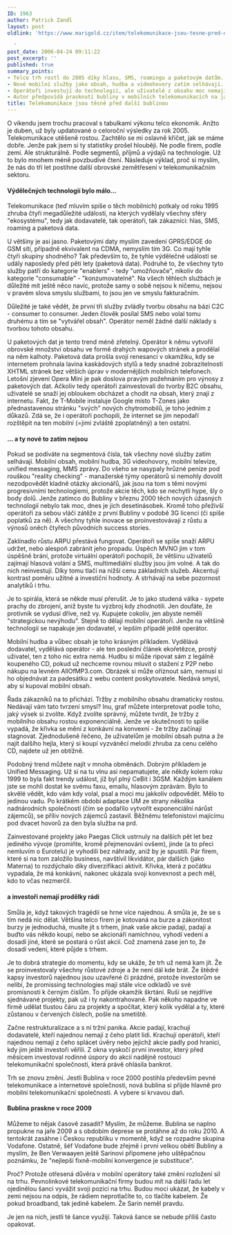 ```yaml
---
ID: 1963
author: Patrick Zandl
layout: post
oldlink: 'https://www.marigold.cz/item/telekomunikace-jsou-tesne-pred-dalsi-bublinou

  '
post_date: 2006-04-24 09:11:22
post_excerpt: ''
published: true
summary_points:
- Telco trh rostl do 2005 díky hlasu, SMS, roamingu a paketovým datům.
- Nové mobilní služby jako obsah, hudba a videohovory zatím selhávají.
- Operátoři investují do technologií, ale uživatelé z obsahu moc nemají.
- Autor předpovídá prasknutí bubliny v mobilních telekomunikacích na jaře 2009.
title: Telekomunikace jsou těsně před další bublinou
---
```


<p>O víkendu jsem trochu pracoval s tabulkami výkonu telco ekonomik. Anžto je duben, už byly updatované o celoroční výsledky za rok 2005. Telekomunikace utěšeně rostou. Zachtělo se mi oslavně křičet, jak se máme dobře. Jenže pak jsem si ty statistiky prošel hlouběji. Ne podle firem, podle zemí. Ale strukturálně. Podle segmentů, příjmů a výdajů na technologie. Už to bylo mnohem méně povzbudivé čtení. Následuje výklad, proč si myslím, že nás do tří let postihne další obrovské zemětřesení v telekomunikačním sektoru. </p>

<h4>Výdělečných technologií bylo málo...</h4>
<p>Telekomunikace (teď mluvím spíše o těch mobilních) potkaly od roku 1995 zhruba čtyři megadůležité událostí, na kterých vydělaly všechny sféry "ekosystému", tedy jak dodavatelé, tak operátoři, tak zákazníci: hlas, SMS, roaming a paketová data. </p>

<p>U většiny je asi jasno. Paketovými daty myslím zavedení GPRS/EDGE do GSM sítí, případně ekvivalent na CDMA, nemyslím tím 3G. Co mají tyhle čtyři skupiny shodného? Tak především to, že tyhle výdělečné události se udály naposledy před pěti lety (paketová data). Podruhé to, že všechny tyto služby patří do kategorie "enablers" - tedy "umožňovače", nikoliv do kategorie "consumable" - "konzumovatelné". Na všech těhlech službách je důležité mít ještě něco navíc, protože samy o sobě nejsou k ničemu, nejsou v pravém slova smyslu službami, to jsou jen ve smyslu fakturačním. </p>

<p>Důležité je také vědět, že první tři služby zvládly tvorbu obsahu na bázi C2C - consumer to consumer. Jeden člověk posílal SMS nebo volal tomu druhému a tím se "vytvářel obsah". Operátor neměl žádné další náklady s tvorbou tohoto obsahu.
</p>

<!--more--><p>U paketových dat je tento trend méně zřetelný. Operátor k němu vytvořil obrovské množství obsahu ve formě drahých wapových stránek a prodělal na něm kalhoty. Paketová data prošla svojí renesancí v okamžiku, kdy se internetem prohnala lavina kaskádových stylů a tedy snadné zobrazitelnosti XHTML stránek bez větších úprav v modernějších mobilních telefonech. Letošní zjevení Opera Mini je pak doslova pravým požehnáním pro výnosy z paketových dat. Ačkoliv tedy operátoři zainvestovali do tvorby B2C obsahu, uživatelé se snaží jej obloukem obcházet a chodit na obsah, který znají z internetu. Fakt, že T-Mobile instaluje Google místo T-Zones jako přednastavenou stránku "svých" nových chytromobilů, je toho jedním z důkazů. Zdá se, že i operátoři pochopili, že internet se jim nepodaří rozštěpit na ten mobilní (=jimi zvláště zpoplatněný) a ten ostatní. </p>

<h4>... a ty nové to zatím nejsou</h4>
<p>Pokud se podíváte na segmentová čísla, tak všechny nové služby zatím selhávají. Mobilní obsah, mobilní hudba, 3G videohovory, mobilní televize, unified messaging, MMS zprávy. Do všeho se nasypaly hrůzné peníze pod rouškou "reality checking" -   manažerské týmy operátorů si nemohly dovolit nezodpovědět kladně otázky akcionářů, jak jsou na tom s těmi novými progresivními technologiemi, protože akcie těch, kdo se nechytli hype, šly o body dolů. Jenže zatímco do Bubliny v březnu 2000 těch nových úžasných technologií nebylo tak moc, dnes je jich desetinásobek. Kromě toho přeživší operátoři za sebou vláčí zátěže z první Bubliny v podobě 3G licencí (či spíše poplatků za ně). A všechny tyhle inovace se proinvestovávají z růstu a výnosů oněch čtyřech původních success stories. </p>

<p>Zaklínadlo růstu ARPU přestává fungovat. Operátoři se spíše snaží ARPU udržet, nebo alespoň zabránit jeho propadu. Úspěch MVNO jim v tom úspěšně brání, protože virtuální operátoři pochopili, že většinu uživatelů zajímají hlasová volání a SMS, multimediální služby jsou jim volné. A tak do nich neinvestují. Díky tomu tlačí na nižší cenu základních služeb. Akcentují kontrast poměru užitné a investiční hodnoty. A strhávají na sebe pozornost analytiků i trhu. </p>

<p>Je to spirála, která se někde musí přerušit. Je to jako studená válka - sypete prachy do zbrojení, aniž byste tu výzbroj kdy zhodnotili. Jen doufáte, že protivník se vydusí dříve, než vy. Kupujete cokoliv, jen abyste neměli "strategickou nevýhodu". Stejně to dělají mobilní operátoři. Jenže na většině technologií se napakuje jen dodavatel, v lepším případě ještě operátor. </p>

<p>Mobilní hudba a vůbec obsah je toho krásným příkladem. Vydělává dodavatel, vydělává operátor - ale ten poslední článek ekořetězce, prostý uživatel, ten z toho nic extra nemá. Hudbu si může ripovat sám z legálně koupeného CD, pokud už nechceme rovnou mluvit o stažení z P2P nebo nákupu na levném AllOfMP3.com. Obrázek si může oříznout sám, nemusí si ho objednávat za padesátku z webu content poskytovatele. Nedává smysl, aby si kupoval mobilní obsah. </p>

<p>Řada zákazníků na to přichází. Tržby z mobilního obsahu dramaticky rostou. Nedávají vám tato tvrzení smysl? Inu, graf můžete interpretovat podle toho, jaký výsek si zvolíte. Když zvolíte správný, můžete tvrdit, že tržby z mobilního obsahu rostou exponenciálně. Jenže ve skutečnosti to spíše vypadá, že křivka se mění z konkávní na konvexní - že tržby začínají stagnovat. Zjednodušeně řečeno, že uživatelům je mobilní obsah putna a že najít dalšího hejla, který si koupí vyzváněcí melodii zhruba za cenu celého CD, najdete už jen obtížně. </p>

<p>Podobný trend můžete najít v mnoha obměnách. Dobrým příkladem je Unified Messaging. Už si na tu vlnu asi nepamatujete, ale někdy kolem roku 1999 to byla fakt trendy událost, jíž byl plný CeBit i 3GSM.  Každým kanálem jste se mohli dostat ke svému faxu, emailu, hlasovým zprávám. Bylo to skvělé vědět, kdo vám kdy volal, psal a moci mu jakkoliv odpovědět. Mělo to jedinou vadu. Po krátkém období adaptace UM ze strany několika nadnárodních společností (čím se podařilo vytvořit exponenciální nárůst zájemců), se příliv nových zájemců zastavil. Běžnému telefonistovi majícímu pod dvacet hovorů za den byla služba na prd. </p>

<p>Zainvestované projekty jako Paegas Click ustrnuly na dalších pět let bez jediného vývoje (promiňte, kromě přejmenování ovšem), jinde (a to přeci nemluvím o Eurotelu) je vyhodili bez náhrady, aniž by je spustili. Pár firem, které si na tom založilo business, navštívil likvidátor, pár dalších (jako Materna) to rozdýchalo díky diverzifikaci aktivit. Křivka, která z počátku vypadala, že má konkávní, nakonec ukázala svoji konvexnost a pech měl, kdo to včas nezmerčil. </p>

<h4>a investoři nemají prodělky rádi</h4>
<p>Smůla je, když takových tragédií se hrne více najednou. A smůla je, že se s tím nedá nic dělat. Většina telco firem je kotovaná na burze a zákonitost burzy je jednoduchá, musíte jít s trhem, jinak vaše akcie padají, padají a buďto vás někdo koupí, nebo se akcionáří namíchnou, vyhodí vedení a dosadí jiné, které se postará o růst akcií. Což znamená zase jen to, že dosadí vedení, které půjde s trhem. </p>

<p>Je to dobrá strategie do momentu, kdy se ukáže, že trh už nemá kam jít. Že se proinvestovaly všechny růstové zdroje a že není dál kde brát. Že štědré kapsy investorů najednou jsou uzavřené či prázdné, protože investorům se nelíbí, že promissing technologies mají stále více odkladů ve své promisnosti k černým číslům. To přijde okamžik škrtání. Ruší se nejdříve sjednávané projekty, pak už i ty nakontrahované. Pak někoho napadne ve firmě udělat tlustou čáru za projekty a spočítat, který kolik vydělal a ty, které zůstanou v červených číslech, pošle na smetiště. </p>

<p>Začne restrukturalizace a s ní tržní panika. Akcie padají, krachují dodavatelé, kteří najednou nemají z čeho platit lidi.  Krachují operátoři, kteří najednou nemají z čeho splácet úvěry nebo jejichž akcie padly pod hranici, kdy jim ještě investoři věřili. Z okna vyskočí první investor, který před měsícem investoval rodinné úspory do akcií nadějně rostoucí telekomunikační společnosti, která právě ohlásila bankrot. </p>

<p>Trh se znovu změní. Jestli Bublina v roce 2000 postihla především pevné telekomunikace a internetové společnosti, nová bublina si přijde hlavně pro mobilní telekomunikační společnosti. A vybere si krvavou daň. </p>

<h4>Bublina praskne v roce 2009</h4>
<p>Můžeme to nějak časově zasadit? Myslím, že můžeme. Bublina se naplno propukne na jaře 2009 a s obdobím deprese se protáhne až do roku 2010. A tentokrát zasáhne i Českou republiku v momentě, když se rozpadne skupina Vodafone. Ostatně, šéf Vodafone bude zřejmě i první velkou obětí Bubliny a myslím, že Ben Verwaayen ještě Sarinovi připomene jeho uštěpačnou poznámku, že "nejlepší fixně-mobilní konvergence je substituce". </p>

<p>Proč? Protože otřesená důvěra v mobilní operátory také změní rozložení sil na trhu. Pevnolinkové telekomunikační firmy budou mít na další řadu let ojedinělou šanci vyvážit svoji pozici na trhu. Budou moci ukázat, že kabely v zemi nejsou na odpis, že rádiem neprotlačíte to, co tlačíte kabelem. Že pokud broadband, tak jedině kabelem. Že Sarin neměl pravdu. </p>

<p>Je jen na nich, jestli té šance využijí. Taková šance se nebude příliš často opakovat.
</p>